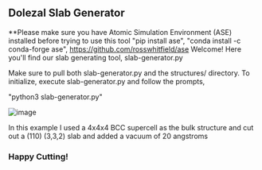 ## Dolezal Slab Generator
**Please make sure you have Atomic Simulation Environment (ASE) installed before trying to use this tool "pip install ase", "conda install -c conda-forge ase", https://github.com/rosswhitfield/ase
Welcome! Here you'll find our slab generating tool, slab-generator.py

Make sure to pull both slab-generator.py and the structures/ directory. To initialize, execute slab-generator.py and follow the prompts, 

"python3 slab-generator.py"

![image](https://user-images.githubusercontent.com/47109396/143382489-76a156e1-0624-45b2-9c76-b607d7764b5d.png)

In this example I used a 4x4x4 BCC supercell as the bulk structure and cut out a (110) (3,3,2) slab and added a vacuum of 20 angstroms
### Happy Cutting!
